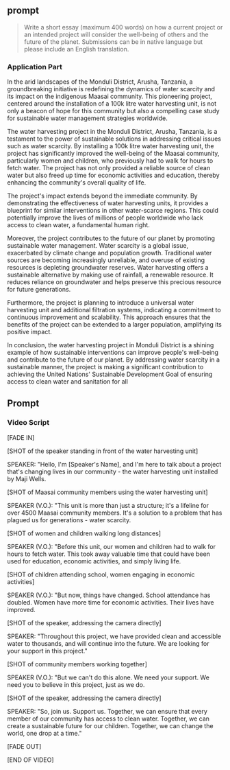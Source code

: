 ## prompt

> Write a short essay (maximum 400 words) on how a current project or an intended project will consider the well-being of others and the future of the planet. Submissions can be in native language but please include an English translation.


### Application Part

In the arid landscapes of the Monduli District, Arusha, Tanzania, a groundbreaking initiative is redefining the dynamics of water scarcity and its impact on the indigenous Maasai community. This pioneering project, centered around the installation of a 100k litre water harvesting unit, is not only a beacon of hope for this community but also a compelling case study for sustainable water management strategies worldwide.

The water harvesting project in the Monduli District, Arusha, Tanzania, is a testament to the power of sustainable solutions in addressing critical issues such as water scarcity. By installing a 100k litre water harvesting unit, the project has significantly improved the well-being of the Maasai community, particularly women and children, who previously had to walk for hours to fetch water. The project has not only provided a reliable source of clean water but also freed up time for economic activities and education, thereby enhancing the community's overall quality of life.

The project's impact extends beyond the immediate community. By demonstrating the effectiveness of water harvesting units, it provides a blueprint for similar interventions in other water-scarce regions. This could potentially improve the lives of millions of people worldwide who lack access to clean water, a fundamental human right.

Moreover, the project contributes to the future of our planet by promoting sustainable water management. Water scarcity is a global issue, exacerbated by climate change and population growth. Traditional water sources are becoming increasingly unreliable, and overuse of existing resources is depleting groundwater reserves. Water harvesting offers a sustainable alternative by making use of rainfall, a renewable resource. It reduces reliance on groundwater and helps preserve this precious resource for future generations.

Furthermore, the project is planning to introduce a universal water harvesting unit and additional filtration systems, indicating a commitment to continuous improvement and scalability. This approach ensures that the benefits of the project can be extended to a larger population, amplifying its positive impact.

In conclusion, the water harvesting project in Monduli District is a shining example of how sustainable interventions can improve people's well-being and contribute to the future of our planet. By addressing water scarcity in a sustainable manner, the project is making a significant contribution to achieving the United Nations' Sustainable Development Goal of ensuring access to clean water and sanitation for all

## Prompt


### Video Script

[FADE IN]

[SHOT of the speaker standing in front of the water harvesting unit]

SPEAKER: "Hello, I'm [Speaker's Name], and I'm here to talk about a project that's changing lives in our community - the water harvesting unit installed by Maji Wells.

[SHOT of Maasai community members using the water harvesting unit]

SPEAKER (V.O.): "This unit is more than just a structure; it's a lifeline for over 4500 Maasai community members. It's a solution to a problem that has plagued us for generations - water scarcity.

[SHOT of women and children walking long distances]

SPEAKER (V.O.): "Before this unit, our women and children had to walk for hours to fetch water. This took away valuable time that could have been used for education, economic activities, and simply living life.

[SHOT of children attending school, women engaging in economic activities]

SPEAKER (V.O.): "But now, things have changed. School attendance has doubled. Women have more time for economic activities. Their lives have improved.

[SHOT of the speaker, addressing the camera directly]

SPEAKER: "Throughout this project, we have provided clean and accessible water to thousands, and will continue into the future. We are looking for your support in this project."

[SHOT of community members working together]

SPEAKER (V.O.): "But we can't do this alone. We need your support. We need you to believe in this project, just as we do.

[SHOT of the speaker, addressing the camera directly]

SPEAKER: "So, join us. Support us. Together, we can ensure that every member of our community has access to clean water. Together, we can create a sustainable future for our children. Together, we can change the world, one drop at a time."

[FADE OUT]

[END OF VIDEO]